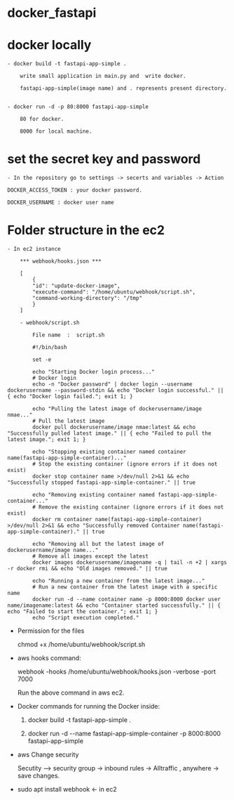 # docker_fastapi

# docker locally

    - docker build -t fastapi-app-simple .

        write small application in main.py and  write docker.

        fastapi-app-simple(image name) and . represents present directory.


    - docker run -d -p 80:8000 fastapi-app-simple

        80 for docker.

        8000 for local machine.


# set the secret key and password

    - In the repository go to settings -> secerts and variables -> Action

    DOCKER_ACCESS_TOKEN : your docker password.

    DOCKER_USERNAME : docker user name


# Folder structure in the ec2

    - In ec2 instance

        *** webhook/hooks.json ***

        [
            {
            "id": "update-docker-image",
            "execute-command": "/home/ubuntu/webhook/script.sh",
            "command-working-directory": "/tmp"
            }
        ]

        - webhook/script.sh

            File name  :  script.sh

            #!/bin/bash

            set -e

            echo "Starting Docker login process..."
            # Docker login
            echo -n "Docker password" | docker login --username dockerusername --password-stdin && echo "Docker login successful." || { echo "Docker login failed."; exit 1; }

            echo "Pulling the latest image of dockerusername/image nmae..."
            # Pull the latest image
            docker pull dockerusername/image nmae:latest && echo "Successfully pulled latest image." || { echo "Failed to pull the latest image."; exit 1; }

            echo "Stopping existing container named container name(fastapi-app-simple-container)..."
            # Stop the existing container (ignore errors if it does not exist)
            docker stop container name >/dev/null 2>&1 && echo "Successfully stopped fastapi-app-simple-container." || true

            echo "Removing existing container named fastapi-app-simple-container..."
            # Remove the existing container (ignore errors if it does not exist)
            docker rm container name(fastapi-app-simple-container) >/dev/null 2>&1 && echo "Successfully removed Container name(fastapi-app-simple-container)." || true

            echo "Removing all but the latest image of dockerusername/image name..."
            # Remove all images except the latest
            docker images dockerusername/imagename -q | tail -n +2 | xargs -r docker rmi && echo "Old images removed." || true

            echo "Running a new container from the latest image..."
            # Run a new container from the latest image with a specific name
            docker run -d --name container name -p 8000:8000 docker user name/imagename:latest && echo "Container started successfully." || { echo "Failed to start the container."; exit 1; }
            echo "Script execution completed."

- Permission for the files

    chmod +x /home/ubuntu/webhook/script.sh

- aws hooks command: 

    webhook -hooks /home/ubuntu/webhook/hooks.json -verbose -port 7000

    Run the above command in aws ec2.


- Docker commands for running the Docker inside:

    1) docker build -t fastapi-app-simple .

    2) docker run -d --name fastapi-app-simple-container -p 8000:8000 fastapi-app-simple


- aws Change security

    Secutity --> security group -> inbound rules -> Alltraffic , anywhere -> save changes.

- sudo apt install webhook <- in ec2
  

